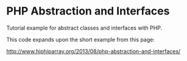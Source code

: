 PHP Abstraction and Interfaces
==============================

Tutorial example for abstract classes and interfaces with PHP.

This code expands upon the short example from this page:

http://www.hiphiparray.org/2013/08/php-abstraction-and-interfaces/
